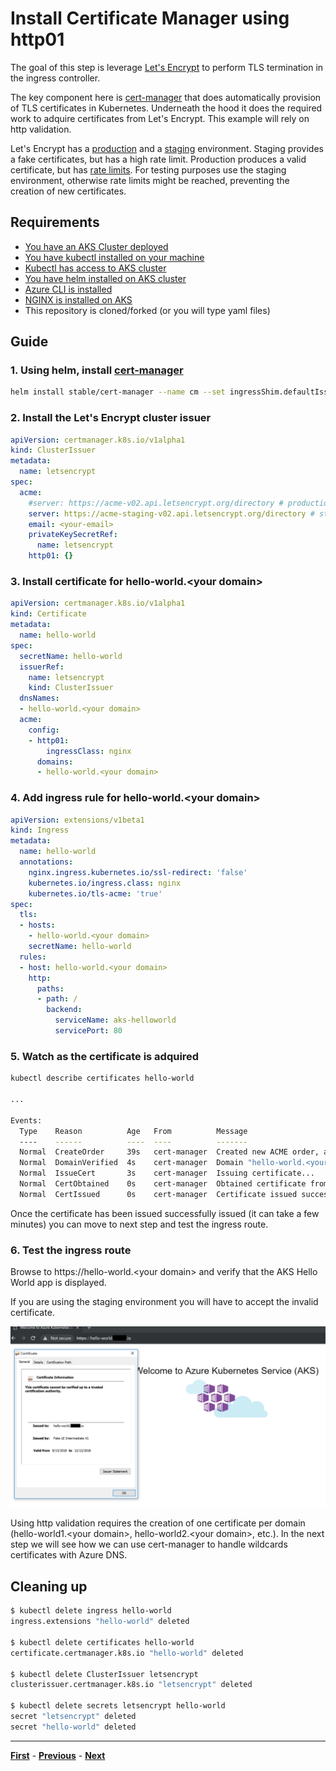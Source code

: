 # Install Certificate Manager using http01

The goal of this step is leverage [Let's Encrypt](https://letsencrypt.org/) to perform TLS termination in the ingress controller.

The key component here is [cert-manager](https://github.com/jetstack/cert-manager) that does automatically provision of TLS certificates in Kubernetes. Underneath the hood it does the required work to adquire certificates from Let's Encrypt. This example will rely on http validation.

Let's Encrypt has a [production](https://community.letsencrypt.org/t/acme-v2-production-environment-wildcards/55578) and a [staging](https://letsencrypt.org/docs/staging-environment/) environment. Staging provides a fake certificates, but has a high rate limit. Production produces a valid certificate, but has [rate limits](https://letsencrypt.org/docs/rate-limits/). For testing purposes use the staging environment, otherwise rate limits might be reached, preventing the creation of new certificates.

## Requirements

- [You have an AKS Cluster deployed](./create-aks-cluster.md)
- [You have kubectl installed on your machine](https://kubernetes.io/docs/tasks/tools/install-kubectl/)
- [Kubectl has access to AKS cluster](https://docs.microsoft.com/en-us/azure/aks/kubernetes-walkthrough#connect-to-the-cluster)
- [You have helm installed on AKS cluster](https://docs.microsoft.com/en-us/azure/aks/kubernetes-helm)
- [Azure CLI is installed](https://docs.microsoft.com/en-us/cli/azure/install-azure-cli?view=azure-cli-latest)
- [NGINX is installed on AKS](./install-nginx-ingress.md)
- This repository is cloned/forked (or you will type yaml files)

## Guide

### 1. Using helm, install [cert-manager](https://github.com/helm/charts/tree/master/stable/cert-manager)

```bash
helm install stable/cert-manager --name cm --set ingressShim.defaultIssuerName=letsencrypt --set ingressShim.defaultIssuerKind=ClusterIssuer
```

### 2. Install the Let's Encrypt cluster issuer

```yaml
apiVersion: certmanager.k8s.io/v1alpha1
kind: ClusterIssuer
metadata:
  name: letsencrypt
spec:
  acme:
    #server: https://acme-v02.api.letsencrypt.org/directory # production
    server: https://acme-staging-v02.api.letsencrypt.org/directory # staging
    email: <your-email>
    privateKeySecretRef:
      name: letsencrypt
    http01: {}
```

### 3. Install certificate for hello-world.&lt;your domain>

```yaml
apiVersion: certmanager.k8s.io/v1alpha1
kind: Certificate
metadata:
  name: hello-world
spec:
  secretName: hello-world
  issuerRef:
    name: letsencrypt
    kind: ClusterIssuer
  dnsNames:
  - hello-world.<your domain>
  acme:
    config:
    - http01:
        ingressClass: nginx
      domains:
      - hello-world.<your domain>
```

### 4. Add ingress rule for hello-world.&lt;your domain>

```yaml
apiVersion: extensions/v1beta1
kind: Ingress
metadata:
  name: hello-world
  annotations:
    nginx.ingress.kubernetes.io/ssl-redirect: 'false'
    kubernetes.io/ingress.class: nginx
    kubernetes.io/tls-acme: 'true'
spec:
  tls:
  - hosts:
    - hello-world.<your domain>
    secretName: hello-world
  rules:
  - host: hello-world.<your domain>
    http:
      paths:
      - path: /
        backend:
          serviceName: aks-helloworld
          servicePort: 80
```

### 5. Watch as the certificate is adquired

```bash
kubectl describe certificates hello-world

...

Events:
  Type    Reason          Age   From          Message
  ----    ------          ----  ----          -------
  Normal  CreateOrder     39s   cert-manager  Created new ACME order, attempting validation...
  Normal  DomainVerified  4s    cert-manager  Domain "hello-world.<your domain>" verified with "http-01" validation
  Normal  IssueCert       3s    cert-manager  Issuing certificate...
  Normal  CertObtained    0s    cert-manager  Obtained certificate from ACME server
  Normal  CertIssued      0s    cert-manager  Certificate issued successfully
```

Once the certificate has been issued successfully issued (it can take a few minutes) you can move to next step and test the ingress route.

### 6. Test the ingress route

Browse to https://hello-world.&lt;your domain> and verify that the AKS Hello World app is displayed.

If you are using the staging environment you will have to accept the invalid certificate.

![Let's Encrypt fake certificate](media/lets-encrypt-fake-certificate.png)

Using http validation requires the creation of one certificate per domain (hello-world1.&lt;your domain>, hello-world2.&lt;your domain>, etc.). In the next step we will see how we can use cert-manager to handle wildcards certificates with Azure DNS.

## Cleaning up

```bash
$ kubectl delete ingress hello-world
ingress.extensions "hello-world" deleted

$ kubectl delete certificates hello-world
certificate.certmanager.k8s.io "hello-world" deleted

$ kubectl delete ClusterIssuer letsencrypt
clusterissuer.certmanager.k8s.io "letsencrypt" deleted

$ kubectl delete secrets letsencrypt hello-world
secret "letsencrypt" deleted
secret "hello-world" deleted
```

***
[**First**](./readme.md) - [**Previous**](./install-nginx-ingress.md) - [**Next**](./setup-wildcard-certificates-with-azure-dns.md)